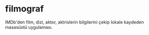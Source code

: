 # filmograf
IMDb'den film, dizi, aktor, aktrislerin bilgilerini çekip lokale kaydeden masasüstü uygulaması.

